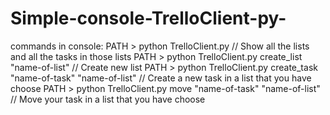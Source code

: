 # Simple-console-TrelloClient-py-

commands in console:
      PATH > python TrelloClient.py   // Show all the lists and all the tasks in those lists
      PATH > python TrelloClient.py create_list "name-of-list"    // Create new list
      PATH > python TrelloClient.py create_task "name-of-task" "name-of-list"    // Create a new task in a list that you have choose
      PATH > python TrelloClient.py move "name-of-task" "name-of-list"     // Move your task in a list that you have choose 
